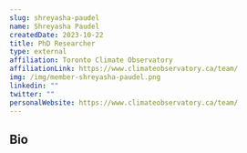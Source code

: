 ```yaml
---
slug: shreyasha-paudel
name: Shreyasha Paudel
createdDate: 2023-10-22
title: PhD Researcher
type: external
affiliation: Toronto Climate Observatory
affiliationLink: https://www.climateobservatory.ca/team/
img: /img/member-shreyasha-paudel.png
linkedin: ""
twitter: ""
personalWebsite: https://www.climateobservatory.ca/team/
---
```


## Bio
